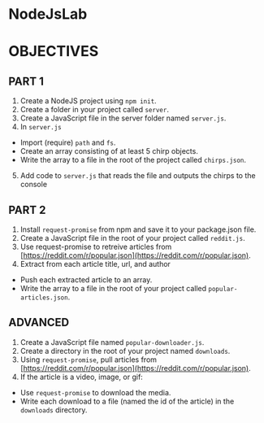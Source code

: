 # NodeJsLab 
# OBJECTIVES

## PART 1

1.  Create a NodeJS project using  `npm init`.
2.  Create a folder in your project called  `server`.
3.  Create a JavaScript file in the server folder named  `server.js`.
4.  In  `server.js`

-   Import (require)  `path`  and  `fs`.
-   Create an array consisting of at least 5 chirp objects.
-   Write the array to a file in the root of the project called  `chirps.json`.

5.  Add code to  `server.js`  that reads the file and outputs the chirps to the console

## PART 2

1.  Install  `request-promise`  from npm and save it to your package.json file.
2.  Create a JavaScript file in the root of your project called  `reddit.js`.
3.  Use request-promise to retreive articles from  [https://reddit.com/r/popular.json](https://reddit.com/r/popular.json).
4.  Extract from each article title, url, and author

-   Push each extracted article to an array.
-   Write the array to a file in the root of your project called  `popular-articles.json`.

## ADVANCED

1.  Create a JavaScript file named  `popular-downloader.js`.
2.  Create a directory in the root of your project named  `downloads`.
3.  Using  `request-promise`, pull articles from  [https://reddit.com/r/popular.json](https://reddit.com/r/popular.json).
4.  If the article is a video, image, or gif:

-   Use  `request-promise`  to download the media.
-   Write each download to a file (named the id of the article) in the  `downloads`  directory.
